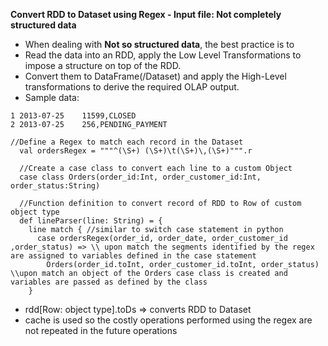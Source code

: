 **Convert RDD to Dataset using Regex - Input file: Not completely structured data**
- When dealing with **Not so structured data**, the best practice is to
- Read the data into an RDD, apply the Low Level Transformations to impose a structure on top of the RDD.
- Convert them to DataFrame(/Dataset) and apply the High-Level transformations to derive the required OLAP output.
- Sample data:
```
1 2013-07-25	11599,CLOSED
2 2013-07-25	256,PENDING_PAYMENT
```
```
//Define a Regex to match each record in the Dataset
  val ordersRegex = """^(\S+) (\S+)\t(\S+)\,(\S+)""".r

  //Create a case class to convert each line to a custom Object
  case class Orders(order_id:Int, order_customer_id:Int, order_status:String)

  //Function definition to convert record of RDD to Row of custom object type
  def lineParser(line: String) = {
    line match { //similar to switch case statement in python
      case ordersRegex(order_id, order_date, order_customer_id ,order_status) => \\ upon match the segments identified by the regex are assigned to variables defined in the case statement 
        Orders(order_id.toInt, order_customer_id.toInt, order_status) \\upon match an object of the Orders case class is created and variables are passed as defined by the class 
    }
```
- rdd[Row: object type].toDs => converts RDD to Dataset
- cache is used so the costly operations performed using the regex are not repeated in the future operations

